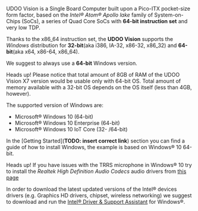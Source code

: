 UDOO Vision is a Single Board Computer built upon a Pico-ITX pocket-size form factor, based on the *Intel&reg; Atom&reg; Apollo lake* family of System-on-Chips (SoCs), a series of Quad Core SoCs with **64-bit instruction set** and very low TDP.

Thanks to the x86_64 instruction set, the **UDOO Vision** supports the *Windows* distribution for **32-bit**(aka i386, IA-32, x86-32, x86_32) and **64-bit**(aka x64, x86-64, x86_64).

We suggest to always use a **64-bit** Windows version.

<span class="label label-warning">Heads up!</span> Please notice that total amount of 8GB of RAM of the UDOO Vision X7 version would be usable only with 64-bit OS. Total amount of memory available with a 32-bit OS depends on the OS itself (less than 4GB, however).

The supported version of Windows are:
* Microsoft&reg; Windows 10 (64-bit)
* Microsoft&reg; Windows 10 Enterprise (64-bit)
* Microsoft&reg; Windows 10 IoT Core (32- /64-bit)

In the [Getting Started](**TODO: insert correct link**) section you can find a guide of how to install Windows, the example is based on Windows® 10 64-bit.

<span class="label label-warning">Heads up!</span> If you have issues with the TRRS microphone in Windows® 10 try to install the *Realtek High Definition Audio Codecs* audio drivers from [this page](https://www.realtek.cz/download-ALC283-sound-driver-for-Windows10-64bit.html)

In order to download the latest updated versions of the Intel&reg; devices drivers (e.g. Graphics HD drivers, chipset, wireless networking) we suggest to download and run the [Intel® Driver & Support Assistant](https://downloadcenter.intel.com/download/24345/Intel-Driver-Support-Assistant) for Windows&reg;.